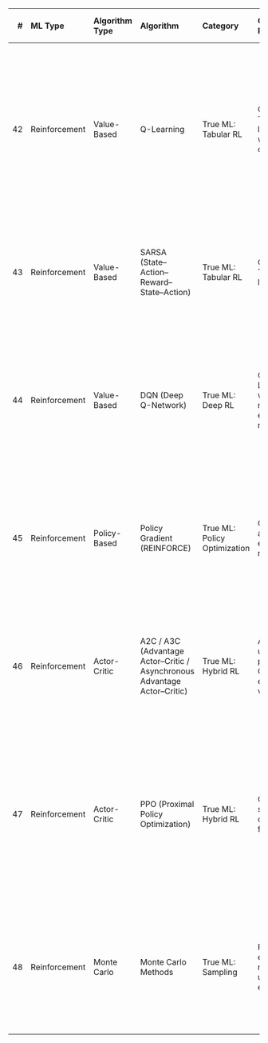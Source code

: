 |   # | ML Type       | Algorithm Type   | Algorithm                                                                | Category                     | Category Rationale                             | Real-World Use Case                        | Input → Output           | Assumptions                          | Strengths                                                        | Weaknesses                              | Equation                                               | Dependent variable(s)   | Independent variable(s)   | Model Parameters               | Hyperparameters                           | Evaluation Metrics                                                                                                                                                 | Overfitting Risk   | Underfitting Risk   | Interpretability   | Scalability   | Training Time Complexity   | Python Import                     | Historical Origin                   |
|----:|:--------------|:-----------------|:-------------------------------------------------------------------------|:-----------------------------|:-----------------------------------------------|:-------------------------------------------|:-------------------------|:-------------------------------------|:-----------------------------------------------------------------|:----------------------------------------|:-------------------------------------------------------|:------------------------|:--------------------------|:-------------------------------|:------------------------------------------|:-------------------------------------------------------------------------------------------------------------------------------------------------------------------|:-------------------|:--------------------|:-------------------|:--------------|:---------------------------|:----------------------------------|:------------------------------------|
|  42 | Reinforcement | Value-Based      | Q-Learning                                                               | True ML: Tabular RL          | Off-policy TD learning with max operator       | Learn to play Atari (Breakout) from pixels | Game state → Best action | Discrete finite MDP, Markov property | Off-policy (uses best known), simple, converges with exploration | Tabular → curse of dimensionality       | Q(s,a) ← Q(s,a) + α [r + γ max_{a'} Q(s',a') − Q(s,a)] | None                    | s ∈ S, a ∈ A              | Q-table: Q(s,a)                | α, γ, ε (ε-greedy)                        | Cumulative Reward, Convergence Rate (Q-value Stability), Exploration vs Exploitation Balance, Episode Length, Learning Curve (Average Return per Episode)          | Medium             | High (tabular)      | ★★☆☆☆              | ★☆☆☆☆         | O(epochs × |S| × |A|)      | n/a (use numpy + gym)             | Watkins & Dayan, 1992               |
|  43 | Reinforcement | Value-Based      | SARSA (State–Action–Reward–State–Action)                                 | True ML: Tabular RL          | On-policy TD learning                          | Robot learns to walk without falling       | State → Action           | Discrete MDP, policy generates data  | On-policy, safe in real systems                                  | Slower convergence, policy-dependent    | Q(s,a) ← Q(s,a) + α [r + γ Q(s',a') − Q(s,a)]          | None                    | s, a                      | Q-table                        | α, γ, ε                                   | Cumulative Reward, Policy Stability, Convergence Rate, Episode Length, Learning Curve (On-Policy Return)                                                           | Medium             | High (tabular)      | ★★☆☆☆              | ★☆☆☆☆         | O(epochs × |S| × |A|)      | n/a (use numpy + gym)             | Rummery & Niranjan, 1994            |
|  44 | Reinforcement | Value-Based      | DQN (Deep Q-Network)                                                     | True ML: Deep RL             | Q-Learning with neural net + experience replay | Play Atari 2600 games at superhuman level  | Pixels → Action          | Discrete actions, visual input       | Deep + replay → stable, scalable to pixels                       | Unstable without tricks, overestimation | L = (r + γ max Q(s',a';θ⁻) − Q(s,a;θ))²                | None                    | s (pixels), a             | θ (CNN weights), target net θ⁻ | buffer_size, learning_rate, target_update | Average Reward per Episode, Loss Function (TD Error), Q-Value Convergence, Replay Buffer Efficiency, Stability under Different ε-Greedy Policies                   | High               | Low                 | ★☆☆☆☆              | ★★★☆☆         | O(frames × updates)        | from stable_baselines3 import DQN | Mnih et al., 2015                   |
|  45 | Reinforcement | Policy-Based     | Policy Gradient (REINFORCE)                                              | True ML: Policy Optimization | Gradient ascent on expected reward             | Train robotic arm to reach target          | State → Action prob      | Differentiable policy                | Direct policy search, works in continuous                        | High variance, sample-inefficient       | ∇θ J(θ) = E[∇θ log π(a|s;θ) · Gₜ]                      | None                    | s, a                      | Policy π(a|s;θ)                | learning_rate, network_arch               | Average Return, Policy Entropy (Exploration Measure), Gradient Variance, Learning Curve Smoothness, Convergence Stability                                          | High               | Low                 | ★☆☆☆☆              | ★★☆☆☆         | O(episode length × params) | from torch import nn              | Williams, 1992; Sutton et al., 2000 |
|  46 | Reinforcement | Actor-Critic     | A2C / A3C (Advantage Actor–Critic / Asynchronous Advantage Actor–Critic) | True ML: Hybrid RL           | Actor updates policy, Critic estimates value   | Train AI to play 3D games (Doom)           | State → Action           | Stochastic policy                    | Lower variance than REINFORCE, parallelizable                    | Still sample-heavy                      | ∇θ log π(a|s;θ) · (R − V(s;φ))                         | None                    | s, a                      | Actor θ, Critic φ              | n_steps, ent_coef                         | Average Reward, Value Loss and Policy Loss, Entropy Regularization, Advantage Estimate Stability, Training Efficiency (Throughput)                                 | High               | Low                 | ★☆☆☆☆              | ★★★★☆         | O(actors × steps)          | from stable_baselines3 import A2C | Mnih et al., 2016                   |
|  47 | Reinforcement | Actor-Critic     | PPO (Proximal Policy Optimization)                                       | True ML: Hybrid RL           | Clipped surrogate objective for stability      | Train humanoid to walk in MuJoCo           | State → Action           | Trust region                         | Stable, sample-efficient, widely used                            | Tuning clip, complex                    | L = Ê[min(rθ Â, clip(rθ,1-ε,1+ε)Â)]                    | None                    | s, a                      | Actor θ, Critic φ              | clip_range, n_epochs                      | Average Episode Reward, Clipped Objective Value, Policy KL-Divergence, Entropy Coefficient, Value Function Loss, Training Stability (Surrogate Objective Behavior) | High               | Low                 | ★☆☆☆☆              | ★★★★☆         | O(epochs × batch size)     | from stable_baselines3 import PPO | Schulman et al., 2017               |
|  48 | Reinforcement | Monte Carlo      | Monte Carlo Methods                                                      | True ML: Sampling            | Full episode return as unbiased estimate       | Solve Blackjack or simple gridworld        | Episode → Value          | Episodic, full trajectory            | Unbiased, simple                                                 | High variance, needs full episodes      | Gₜ = Rₜ₊₁ + γRₜ₊₂ + … + γᵀ⁻ᵗRₜ                         | None                    | s, a                      | Value V(s) or Q(s,a)           | γ                                         | Average Return (per Episode), Variance of Return Estimates, Convergence Speed, Policy Evaluation Accuracy, Episode Count until Convergence                         | Medium             | High                | ★★★☆☆              | ★★☆☆☆         | O(episodes × length)       | n/a (custom)                      | Sutton, 1988                        |